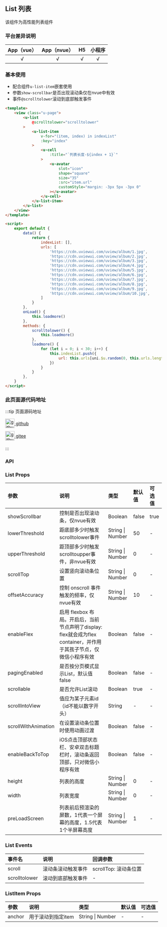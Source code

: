 ## List 列表

<demo-model url="/pages/componentsC/list/list"></demo-model>


该组件为高性能列表组件


### 平台差异说明

|App（vue）|App（nvue）|H5|小程序|
|:-:|:-:|:-:|:-:|
|√|√|√|√|

### 基本使用

- 配合组件`u-list-item`嵌套使用
- 参数`show-scrollbar`是否出现滚动条仅在nvue中有效
- 事件`@scrolltolower`滚动到底部触发事件

```html
<template>
	<view class="u-page">
		<u-list
			@scrolltolower="scrolltolower"
		>
			<u-list-item
				v-for="(item, index) in indexList"
				:key="index"
			>
				<u-cell
					:title="`列表长度-${index + 1}`"
				>
					<u-avatar
						slot="icon"
						shape="square"
						size="35"
						:src="item.url"
						customStyle="margin: -3px 5px -3px 0"
					></u-avatar>
				</u-cell>
			</u-list-item>
		</u-list>
	</view>
</template>

<script>
	export default {
		data() {
			return {
				indexList: [],
				urls: [
					'https://cdn.uviewui.com/uview/album/1.jpg',
					'https://cdn.uviewui.com/uview/album/2.jpg',
					'https://cdn.uviewui.com/uview/album/3.jpg',
					'https://cdn.uviewui.com/uview/album/4.jpg',
					'https://cdn.uviewui.com/uview/album/5.jpg',
					'https://cdn.uviewui.com/uview/album/6.jpg',
					'https://cdn.uviewui.com/uview/album/7.jpg',
					'https://cdn.uviewui.com/uview/album/8.jpg',
					'https://cdn.uviewui.com/uview/album/9.jpg',
					'https://cdn.uviewui.com/uview/album/10.jpg',
				]
			}
		},
		onLoad() {
			this.loadmore()
		},
		methods: {
			scrolltolower() {
				this.loadmore()
			},
			loadmore() {
				for (let i = 0; i < 30; i++) {
					this.indexList.push({
						url: this.urls[uni.$u.random(0, this.urls.length - 1)]
					})
				}
			}
		},
	}
</script>
```

### 此页面源代码地址

:::tip 页面源码地址
<br/>

<a href="https://github.com/umicro/uView2.0/blob/master/pages/componentsC/list/list.nvue" target="_blank" style="display: flex;align-items: center">
   <img height="30" src="https://vkceyugu.cdn.bspapp.com/VKCEYUGU-8f7e1d02-dcb1-46ba-90db-ae32fea44f22/4b2bf3e5-68ad-4a15-b0d1-00b7a5246eab.png" title="github" width="30"/>&nbsp;github
</a>

<a href="https://gitee.com/umicro/uView2.0/blob/master/pages/componentsC/list/list.nvue" target="_blank" style="display: flex;align-items: center;margin-top: 10px">
   <img height="30" src="https://vkceyugu.cdn.bspapp.com/VKCEYUGU-8f7e1d02-dcb1-46ba-90db-ae32fea44f22/0d0bc2dc-64e3-4ea1-a641-9c23d198e36d.png" title="github" width="30"/>&nbsp;gitee
</a>

<br/>
:::

### API

### List Props

| 参数					| 说明																											| 类型					| 默认值	|  可选值	|
|:-						|:-																												|:-						|:-		|:-			|
| showScrollbar			| 控制是否出现滚动条，仅nvue有效																					| Boolean				| false	| true		|
| lowerThreshold		| 距底部多少时触发scrolltolower事件																				| String &#124; Number	| 50	| -			|
| upperThreshold		| 距顶部多少时触发scrolltoupper事件，非nvue有效																	| String &#124; Number	| 0		| -			|
| scrollTop				| 设置竖向滚动条位置																								| String &#124; Number	| 0		| -			|
| offsetAccuracy		| 控制 onscroll 事件触发的频率，仅nvue有效																			| String &#124; Number	| 10	| -			|
| enableFlex			| 启用 flexbox 布局。开启后，当前节点声明了display: flex就会成为flex container，并作用于其孩子节点，仅微信小程序有效		| Boolean				| false	| -			|
| pagingEnabled			| 是否按分页模式显示List，默认值false																				| Boolean				| false	| -			|
| scrollable			| 是否允许List滚动																								| Boolean				| true	| -			|
| scrollIntoView		| 值应为某子元素id（id不能以数字开头）																				| String				| -		| -			|
| scrollWithAnimation	| 在设置滚动条位置时使用动画过渡																					| Boolean				| false	| -			|
| enableBackToTop		| iOS点击顶部状态栏、安卓双击标题栏时，滚动条返回顶部，只对微信小程序有效												| Boolean				| false	| -			|
| height				| 列表的高度																										| String &#124; Number	| 0		| -			|
| width					| 列表宽度																										| String &#124; Number	| 0		| -			|
| preLoadScreen			| 列表前后预渲染的屏数，1代表一个屏幕的高度，1.5代表1个半屏幕高度														| String &#124; Number	| 1		| -			|


### List Events

|事件名			|说明				|回调参数				|
|:-				|:-					|:-						|
| scroll		| 滚动条滚动触发事件	| scrollTop: 滚动条位置	|
| scrolltolower	| 滚动到底部触发事件	| -						|


### ListItem Props

| 参数	| 说明				| 类型					| 默认值	|  可选值	|
|:-		|:-					|:-						|:-		|:-			|
| anchor| 用于滚动到指定item	| String &#124; Number	| -		| -			|
